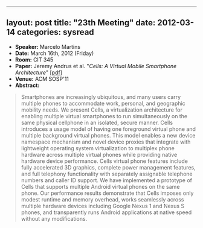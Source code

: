 
---
layout: post
title: "23th Meeting"
date: 2012-03-14
categories: sysread
---

<ul>
	<li><strong>Speaker:</strong> Marcelo Martins</li>
	<li><strong>Date:</strong> March 16th, 2012 (Friday)</li>
	<li><strong>Room:</strong> CIT 345</li>
	<li><strong>Paper:</strong> Jeremy Andrus et al. "<em>Cells: A Virtual Mobile Smartphone Architecture</em>" [<a href="http://systems.cs.columbia.edu/files/wpid-cells-sosp2011.pdf">pdf</a>]</li>
	<li><strong>Venue:</strong> ACM SOSP'11</li>
	<li><strong>Abstract:</strong></li>
</ul>
<blockquote>Smartphones are increasingly ubiquitous, and many users carry multiple phones to accommodate work, personal, and geographic mobility needs. We present Cells, a virtualization architecture for enabling multiple virtual smartphones to run simultaneously on the same physical cellphone in an isolated, secure manner. Cells introduces a usage model of having one foreground virtual phone and multiple background virtual phones. This model enables a new device namespace mechanism and novel device proxies that integrate with lightweight operating system virtualization to multiplex phone hardware across multiple virtual phones while providing native hardware device performance. Cells virtual phone features include fully accelerated 3D graphics, complete power management features, and full telephony functionality with separately assignable telephone numbers and caller ID support. We have implemented a prototype of Cells that supports multiple Android virtual phones on the same phone. Our performance results demonstrate that Cells imposes only modest runtime and memory overhead, works seamlessly across multiple hardware devices including Google Nexus 1 and Nexus S phones, and transparently runs Android applications at native speed without any modifications.</blockquote>
